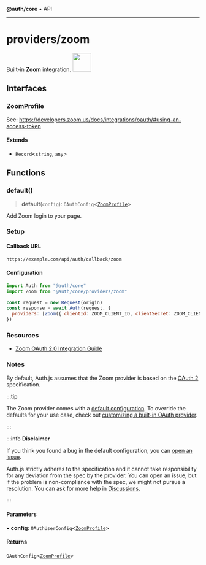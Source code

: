 **@auth/core** • API

***

# providers/zoom

<div style={{backgroundColor: "#000", display: "flex", justifyContent: "space-between", color: "#fff", padding: 16}}>
<span>Built-in <b>Zoom</b> integration.</span>
<a href="https://zoom.us/">
  <img style={{display: "block"}} src="https://authjs.dev/img/providers/zoom.svg" height="48" />
</a>
</div>

## Interfaces

### ZoomProfile

See: https://developers.zoom.us/docs/integrations/oauth/#using-an-access-token

#### Extends

- `Record`\<`string`, `any`\>

## Functions

### default()

> **default**(`config`): `OAuthConfig`\<[`ZoomProfile`](zoom.md#zoomprofile)\>

Add Zoom login to your page.

### Setup

#### Callback URL
```
https://example.com/api/auth/callback/zoom
```

#### Configuration
```js
import Auth from "@auth/core"
import Zoom from "@auth/core/providers/zoom"

const request = new Request(origin)
const response = await Auth(request, {
  providers: [Zoom({ clientId: ZOOM_CLIENT_ID, clientSecret: ZOOM_CLIENT_SECRET })],
})
```

### Resources

- [Zoom OAuth 2.0 Integration Guide](https://developers.zoom.us/docs/integrations/oauth/)

### Notes

By default, Auth.js assumes that the Zoom provider is
based on the [OAuth 2](https://www.rfc-editor.org/rfc/rfc6749.html) specification.

:::tip

The Zoom provider comes with a [default configuration](https://github.com/nextauthjs/next-auth/blob/main/packages/core/src/providers/zoom.ts).
To override the defaults for your use case, check out [customizing a built-in OAuth provider](https://authjs.dev/guides/providers/custom-provider#override-default-options).

:::

:::info **Disclaimer**

If you think you found a bug in the default configuration, you can [open an issue](https://authjs.dev/new/provider-issue).

Auth.js strictly adheres to the specification and it cannot take responsibility for any deviation from
the spec by the provider. You can open an issue, but if the problem is non-compliance with the spec,
we might not pursue a resolution. You can ask for more help in [Discussions](https://authjs.dev/new/github-discussions).

:::

#### Parameters

• **config**: `OAuthUserConfig`\<[`ZoomProfile`](zoom.md#zoomprofile)\>

#### Returns

`OAuthConfig`\<[`ZoomProfile`](zoom.md#zoomprofile)\>

